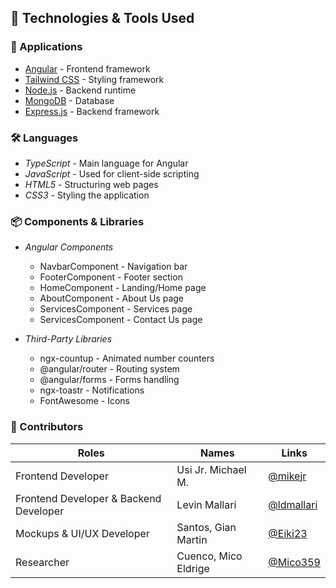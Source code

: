 ## 📌 Technologies & Tools Used

### 🚀 Applications
- [Angular](https://angular.io/) - Frontend framework
- [Tailwind CSS](https://tailwindcss.com/) - Styling framework
- [Node.js](https://nodejs.org/) - Backend runtime
- [MongoDB](https://www.mongodb.com/) - Database
- [Express.js](https://expressjs.com/) - Backend framework

### 🛠 Languages
- *TypeScript* - Main language for Angular
- *JavaScript* - Used for client-side scripting
- *HTML5* - Structuring web pages
- *CSS3* - Styling the application

### 📦 Components & Libraries
- *Angular Components*
  - NavbarComponent - Navigation bar
  - FooterComponent - Footer section
  - HomeComponent - Landing/Home page
  - AboutComponent - About Us page
  - ServicesComponent - Services page
  - ServicesComponent - Contact Us page

- *Third-Party Libraries*
  - ngx-countup - Animated number counters
  - @angular/router - Routing system
  - @angular/forms - Forms handling
  - ngx-toastr - Notifications
  - FontAwesome - Icons

### 👥 Contributors
| Roles | Names |Links |
|-|-|-|
| Frontend Developer | Usi Jr. Michael M. | [@mikejr](https://github.com/mikejr) |
| Frontend Developer & Backend Developer | Levin Mallari | [@ldmallari](https://github.com/ldmallari) |
| Mockups & UI/UX Developer | Santos, Gian Martin | [@Eiki23](https://github.com/Eiki23) |
| Researcher | Cuenco, Mico Eldrige | [@Mico359](https://github.com/Mico359) |


